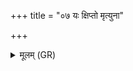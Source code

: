 +++
title = "०७ यः क्षिप्तो मृत्युना"

+++
<details><summary>मूलम् (GR)</summary>

यः क्षिप्तो मृत्युना यस्मैर्  
यो दष्टस् तृष्टदंश्मभिः ।  
अरुन्धति त्वं तस्यासि  
विषस्य विषदूषणी ॥
</details>